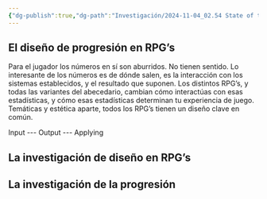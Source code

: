 ```yaml
---
{"dg-publish":true,"dg-path":"Investigación/2024-11-04_02.54 State of the Art.md","permalink":"/investigacion/2024-11-04-02-54-state-of-the-art/","tags":["TFG","Diseño","RPG"]}
---
```


## El diseño de progresión en RPG’s

Para el jugador los números en sí son aburridos. No tienen sentido. Lo interesante de los números es de dónde salen, es la interacción con los sistemas establecidos, y el resultado que suponen. Los distintos RPG’s, y todas las variantes del abecedario, cambian cómo interactúas con esas estadísticas, y cómo esas estadísticas determinan tu experiencia de juego. Temáticas y estética aparte, todos los RPG’s tienen un diseño clave en común.

Input --- Output --- Applying

## La investigación de diseño en RPG’s


## La investigación de la progresión

